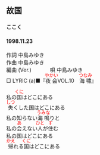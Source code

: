 <style type="text/css">
	ruby{
	    ruby-position: over;
	}
	ruby > rt{font-size: 12px;color:red;}
	p{font:16px;font-size: '楷体'}
</style>
## 故国
#### ここく
#### 1998.11.23


作詞     中島みゆき　　　　　   
作曲      中島みゆき  　　　   
編曲 (Ver.) 　　　
唄     中島みゆき    
□ LYRIC (a)■『<ruby><rb>夜会</rb><rp>(</rp><rt>やかい</rt><rp>)</rp></ruby>VOL.10　<ruby><rb>海嘯</rb><rp>(</rp><rt>つなみ</rt><rp>)</rp></ruby>』  
  
  
私の<ruby><rb>国</rb><rp>(</rp><rt>くに</rt><rp>)</rp></ruby>はどこにある  
<ruby><rb>失</rb><rp>(</rp><rt>しつ</rt><rp>)</rp></ruby>くした国はどこにある  
私の知らない<ruby><rb>海鳴</rb><rp>(</rp><rt>うみな</rt><rp>)</rp></ruby>りと  
私の<ruby><rb>会</rb><rp>(</rp><rt>あ</rt><rp>)</rp></ruby>えない<ruby><rb>人</rb><rp>(</rp><rt>ひと</rt><rp>)</rp></ruby>が<ruby><rb>住</rb><rp>(</rp><rt>す</rt><rp>)</rp></ruby>む  
私の国はどこにある  
<ruby><rb>帰</rb><rp>(</rp><rt>かえ</rt><rp>)</rp></ruby>れる<ruby><rb>国</rb><rp>(</rp><rt>くに</rt><rp>)</rp></ruby>はどこにある  